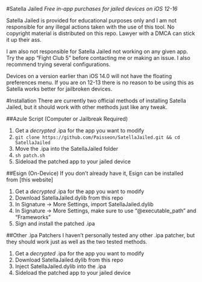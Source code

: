 #Satella Jailed
*Free in-app purchases for jailed devices on iOS 12-16*

Satella Jailed is provided for educational purposes only and I am not responsible for any illegal actions taken with the use of this tool. No copyright material is distributed on this repo. Lawyer with a DMCA can stick it up their ass.

I am also not responsible for Satella Jailed not working on any given app. Try the app “Fight Club 5” before contacting me or making an issue. I also recommend trying several configurations.

Devices on a version earlier than iOS 14.0 will not have the floating preferences menu. If you are on 12-13 there is no reason to be using this as Satella works better for jailbroken devices.

#Installation
There are currently two official methods of installing Satella Jailed, but it should work with other methods just like any tweak.

##Azule Script (Computer or Jailbreak Required)
1. Get a *decrypted* .ipa for the app you want to modify
2. `git clone https://github.com/Paisseon/SatellaJailed.git && cd SatellaJailed`
3. Move the .ipa into the SatellaJailed folder
4. `sh patch.sh`
5. Sideload the patched app to your jailed device

##Esign (On-Device)
If you don’t already have it, Esign can be installed from [this website]

1. Get a *decrypted* .ipa for the app you want to modify
2. Download SatellaJailed.dylib from this repo
3. In Signature -> More Settings, import SatellaJailed.dylib
4. In Signature -> More Settings, make sure to use “@executable\_path” and “Frameworks”
5. Sign and install the patched .ipa

##Other .ipa Patchers
I haven’t personally tested any other .ipa patcher, but they should work just as well as the two tested methods.

1. Get a *decrypted* .ipa for the app you want to modify
2. Download SatellaJailed.dylib from this repo
3. Inject SatellaJailed.dylib into the .ipa
4. Sideload the patched app to your jailed device

